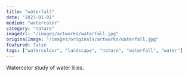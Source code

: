 ```yaml
---
title: "waterfall"
date: "2023-01-01"
medium: "watercolor"
category: "nature"
imageUrl: "/images/artworks/waterfall.jpg"
originalImage: "/images/originals/artworks/waterfall.jpg"
featured: false
tags: ["watercolour", "landscape", "nature", "waterfall", "water"]
---
```


Watercolor study of water lilies.
